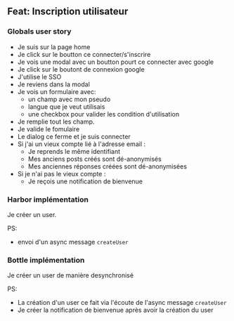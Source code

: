 ## Feat: Inscription utilisateur

### Globals user story

- Je suis sur la page home
- Je click sur le boutton ce connecter/s'inscrire
- Je vois une modal avec un boutton pourt ce connecter avec google
- Je click sur le boutont de connexion google
- J'utilise le SSO
- Je reviens dans la modal
- Je vois un formulaire avec:
	* un champ avec mon pseudo
	* langue que je veut utilisais
	* une checkbox pour valider les condition d'utilisation
- Je remplie tout les champ.
- Je valide le fomulaire
- Le dialog ce ferme et je suis connecter
- Si j'ai un vieux compte lié à l'adresse email :
	* Je reprends le même identifiant
	* Mes anciens posts créés sont dé-anonymisés
	* Mes anciennes réponses créées sont dé-anonymisées
- Si je n'ai pas le vieux compte :
	* Je reçois une notification de bienvenue

### Harbor implémentation

Je créer un user.

PS:
- envoi d'un async message `createUser`

### Bottle implémentation

Je créer un user de manière desynchronisé

PS:
- La création d'un user ce fait via l'écoute de l'async message `createUser`
- Je créer la notification de bienvenue après avoir la création du user
